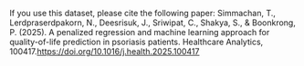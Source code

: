 If you use this dataset, please cite the following paper:
Simmachan, T., Lerdpraserdpakorn, N., Deesrisuk, J., Sriwipat, C., Shakya, S., & Boonkrong, P. (2025).
A penalized regression and machine learning approach for quality-of-life prediction in psoriasis patients.
Healthcare Analytics, 100417.https://doi.org/10.1016/j.health.2025.100417

